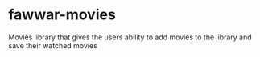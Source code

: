 # fawwar-movies
Movies library that gives the users ability to add movies to the library and save their watched movies
